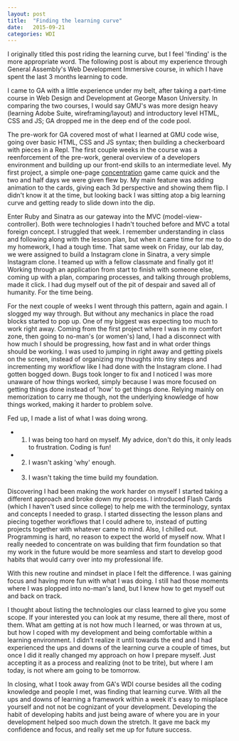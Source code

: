 ```yaml
---
layout: post
title:  "Finding the learning curve"
date:   2015-09-21
categories: WDI
---
```


I originally titled this post riding the learning curve, but I feel 'finding' is the more appropriate word.  The following post is about my experience through General Assembly's Web Development Immersive course, in which I have spent the last 3 months learning to code.  

I came to GA with a little experience under my belt, after taking a part-time course in Web Design and Development at George Mason University.  In comparing the two courses, I would say GMU's was more design heavy (learning Adobe Suite, wireframing/layout) and introductory level HTML, CSS and JS; GA dropped me in the deep end of the code pool.  

The pre-work for GA covered most of what I learned at GMU code wise, going over basic HTML, CSS and JS syntax; then building a checkerboard with pieces in a Repl.  The first couple weeks in the course was a reenforcement of the pre-work, general overview of a developers environment and building up our front-end skills to an intermediate level.  My first project, a simple one-page [concentration](http://ryan-321.github.io/Memory/) game came quick and the two and half days we were given flew by.  My main feature was adding animation to the cards, giving each 3d perspective and showing them flip. I didn't know it at the time, but looking back I was sitting atop a big learning curve and getting ready to slide down into the dip.  

Enter Ruby and Sinatra as our gateway into the MVC (model-view-controller).  Both were technologies I hadn't touched before and MVC a total foreign concept.  I struggled that week.  I remember understanding in class and following along with the lesson plan, but when it came time for me to do my homework, I had a tough time.  That same week on Friday, our lab day, we were assigned to build a Instagram clone in Sinatra, a very simple Instagram clone. I teamed up with a fellow classmate and finally got it! Working through an application from start to finish with someone else, coming up with a plan, comparing processes, and talking through problems, made it click. I had dug myself out of the pit of despair and saved all of humanity.  For the time being.  

For the next couple of weeks I went through this pattern, again and again.  I slogged my way through. But without any mechanics in place the road blocks started to pop up.  One of my biggest was expecting too much to work right away.  Coming from the first project where I was in my comfort zone, then going to no-man's (or women's) land, I had a disconnect with how much I should be progressing, how fast and in what order things should be working.  I was used to jumping in right away and getting pixels on the screen, instead of organizing my thoughts into tiny steps and incrementing my workflow like I had done with the Instagram clone.  I had gotten bogged down.  Bugs took longer to fix and I noticed I was more unaware of how things worked, simply because I was more focused on getting things done instead of 'how' to get things done.  Relying mainly on memorization to carry me though, not the underlying knowledge of how things worked, making it harder to problem solve.

Fed up, I made a list of what I was doing wrong.    

- 1. I was being too hard on myself.  My advice, don't do this, it only leads to frustration. Coding is fun!  
- 2. I wasn't asking 'why' enough.
- 3. I wasn't taking the time build my foundation.  

Discovering I had been making the work harder on myself I started taking a different approach and broke down my process.  I introduced Flash Cards (which I haven't used since college) to help me with the terminology, syntax and concepts I needed to grasp.  I started dissecting the lesson plans and piecing together workflows that I could adhere to, instead of putting projects together with whatever came to mind.  Also, I chilled out. Programming is hard, no reason to expect the world of myself now.  What I really needed to concentrate on was building that firm foundation so that my work in the future would be more seamless and start to develop good habits that would carry over into my professional life.  

With this new routine and mindset in place I felt the difference.  I was gaining focus and having more fun with what I was doing.  I still had those moments where I was plopped into no-man's land, but I knew how to get myself out and back on track.

I thought about listing the technologies our class learned to give you some scope. If your interested you can look at my resume, there all there, most of them. What am getting at is not how much I learned, or was thrown at us, but how I coped with my development and being comfortable within a learning environment.  I didn't realize it until towards the end and I had experienced the ups and downs of the learning curve a couple of times, but once I did it really changed my approach on how I prepare myself.  Just accepting it as a process and realizing (not to be trite), but where I am today, is not where am going to be tomorrow.  

In closing, what I took away from GA's WDI course besides all the coding knowledge and people I met, was finding that learning curve.  With all the ups and downs of learning a framework within a week it's easy to misplace yourself and not not be cognizant of your development.  Developing the habit of developing habits and just being aware of where you are in your development helped soo much down the stretch.  It gave me back my confidence and focus, and really set me up for future success.
